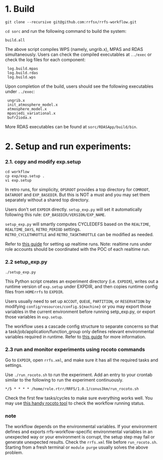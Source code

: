 # 1. Build
`git clone --recursive git@github.com:rrfsx/rrfs-workflow.git`

`cd sorc` and run the following command to build the system:
```
build.all
```

The above script compiles WPS (namely, ungrib.x), MPAS and RDAS simultaneously. Users can check the compiled executables at `../exec` or check the log files for each component:
```
 log.build.mpas
 log.build.rdas
 log.build.wps
```

Upon completion of the build, users should see the following executables under `../exec`:
```
 ungrib.x
 init_atmosphere_model.x
 atmosphere_model.x
 mpasjedi_variational.x
 bufr2ioda.x
```

More RDAS executables can be found at `sorc/RDASApp/build/bin`.


# 2. Setup and run experiments:
### 2.1. copy and modify exp.setup
```
cd workflow
cp exp/exp.setup .
vi exp.setup
```
In retro runs, for simplicity, `OPSROOT` provides a top directory for `COMROOT`, `DATAROOT` and `EXP_BASEDIR`. But this is NOT a must and you may set them separately without a shared top directory.
    
Users don't set `EXPDIR` directly. `setup_exp.py` will set it automatically following this rule: `EXP_BASEDIR/VERSION/EXP_NAME`.     
   
`setup_exp.py` will smartly computes CYCLEDEFS based on the `REALTIME`, `REALTIME_DAYS`, `RETRO_PERIOD` settings.  
`RETRO_CYCLETHROTTLE` and `RETRO_TASKTHROTTLE` can be modified as needed.

Refer to [this guide](https://github.com/rrfs2/rrfs-workflow/wiki/deploy-a-Jet-realtime-run-in-Jet) for setting up realtime runs. Note: realtime runs under role accounts should be coordinated with the POC of each realtime run.

### 2.2 setup_exp.py
```
./setup_exp.py
```   
    
This Python script creates an experiment directory (i.e. `EXPDIR`), writes out a runtime version of `exp.setup` under EXPDIR, and  then copies runtime config files from `HOMErrfs` to `EXPDIR`.
       
Users usually need to set up `ACCOUT`, `QUEUE`, `PARTITION`, or `RESERVATION` by modifying `config/resources/config.${machine}` or you may export those variables in the current environment before running setp_exp.py, or export those variables in `exp.setup`.  
    
The workflow uses a cascade config structure to separate concerns so that a task/job/application/function_group only defines relevant environmental variables required in runtime. Refer to [this guide](https://github.com/rrfs2/rrfs-workflow/wiki/The-cascade-config-structure) for more information.

### 2.3 run and monitor experiments using rocoto commands

Go to `EXPDIR`, open `rrfs.xml`, and make sure it has all the required tasks and settings.
    
Use `./run_rocoto.sh` to run the experiment. Add an entry to your crontab similar to the following to run the experiment continuously.
```
*/5 * * * * /home/role.rtrr/RRFS/1.0.1/conus3km/run_rocoto.sh
```
Check the first few tasks/cycles to make sure everything works well. You may use [this handy rocoto tool](https://github.com/rrfs2/qrocoto/wiki/qrocoto) to check the workflow running status.

### note
The workflow depends on the environmental variables. If your environment defines and exports rrfs-workflow-specific environmental variables in an unexpected way or your environment is corrupt, the setup step may fail or generate unexpected results. Check the `rrfs.xml` file before `run_rocoto.sh`. Starting from a fresh terminal or `module purge` usually solves the above problem.

